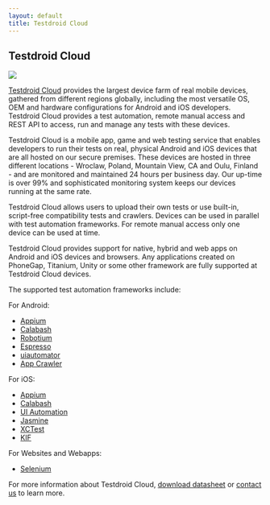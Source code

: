 ```yaml
---
layout: default
title: Testdroid Cloud
---
```



## Testdroid Cloud

![]({{site.github.url}}/assets/logos/Testdroid_CLOUD_logo-HORIZONTAL_800px.png)

[Testdroid Cloud](https://cloud.testdroid.com/) provides the largest
device farm of real mobile devices, gathered from different regions
globally, including the most versatile OS, OEM and hardware
configurations for Android and iOS developers. Testdroid Cloud
provides a test automation, remote manual access and REST API to
access, run and manage any tests with these devices.

Testdroid Cloud is a mobile app, game and web testing service that
enables developers to run their tests on real, physical Android and
iOS devices that are all hosted on our secure premises. These devices
are hosted in three different locations - Wroclaw, Poland, Mountain
View, CA and Oulu, Finland - and are monitored and maintained 24 hours
per business day. Our up-time is over 99% and sophisticated monitoring
system keeps our devices running at the same rate.

Testdroid Cloud allows users to upload their own tests or use
built-in, script-free compatibility tests and crawlers. Devices can be
used in parallel with test automation frameworks. For remote manual
access only one device can be used at time.

Testdroid Cloud provides support for native, hybrid and web apps on
Android and iOS devices and browsers. Any applications created on
PhoneGap, Titanium, Unity or some other framework are fully supported
at Testdroid Cloud devices.

The supported test automation frameworks include:

For Android:

* <a href="http://appium.io" target="_blank">Appium</a>
* <a href="http://calaba.sh" target="_blank">Calabash</a>
* <a href="http://robotium.com" target="_blank">Robotium</a>
* <a href="http://developer.android.com/training/testing/ui-testing/espresso-testing.html" target="_blank">Espresso</a>
* <a href="http://developer.android.com/training/testing/ui-testing/uiautomator-testing.html" target="_blank">uiautomator</a>
* <a href="http://bitbar.com/automatic-ios-app-testing-with-testdroid-app-crawler/" target="_blank">App Crawler</a>

For iOS:

* <a href="http://appium.io" target="_blank">Appium</a>
* <a href="http://calaba.sh" target="_blank">Calabash</a>
* <a href="https://developer.apple.com/library/tvos/documentation/DeveloperTools/Conceptual/InstrumentsUserGuide/UIAutomation.html" target="_blank">UI Automation</a>
* <a href="http://jasmine.github.io" target="_blank">Jasmine</a>
* <a href="https://developer.apple.com/library/ios/documentation/DeveloperTools/Conceptual/testing_with_xcode/chapters/01-introduction.html" target="_blank">XCTest</a>
* <a href="https://github.com/kif-framework/KIF" target="_blank">KIF</a>

For Websites and Webapps:

* <a href="http://www.seleniumhq.org" target="_blank">Selenium</a>

For more information about Testdroid Cloud, [download
datasheet](http://www2.testdroid.com/datasheet-testdroid-cloud) or
[contact us](mailto:sales@bitbar.com) to learn more.


